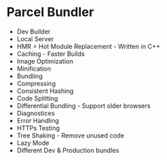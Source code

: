 # Parcel Bundler
- Dev Builder
- Local Server
- HMR = Hot Module Replacement - Written in C++
- Caching - Faster Builds
- Image Optimization
- Minification
- Bundling
- Compressing
- Consistent Hashing
- Code Splitting
- Differential Bundling - Support older browsers
- Diagnostices
- Error Handling
- HTTPs Testing 
- Tree Shaking - Remove unused code
- Lazy Mode
- Different Dev & Production bundles

